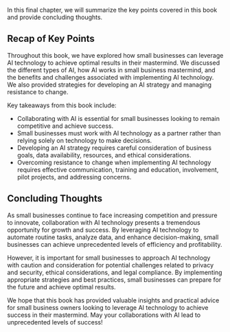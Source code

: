 
In this final chapter, we will summarize the key points covered in this book and provide concluding thoughts.

Recap of Key Points
-------------------

Throughout this book, we have explored how small businesses can leverage AI technology to achieve optimal results in their mastermind. We discussed the different types of AI, how AI works in small business mastermind, and the benefits and challenges associated with implementing AI technology. We also provided strategies for developing an AI strategy and managing resistance to change.

Key takeaways from this book include:

* Collaborating with AI is essential for small businesses looking to remain competitive and achieve success.
* Small businesses must work with AI technology as a partner rather than relying solely on technology to make decisions.
* Developing an AI strategy requires careful consideration of business goals, data availability, resources, and ethical considerations.
* Overcoming resistance to change when implementing AI technology requires effective communication, training and education, involvement, pilot projects, and addressing concerns.

Concluding Thoughts
-------------------

As small businesses continue to face increasing competition and pressure to innovate, collaboration with AI technology presents a tremendous opportunity for growth and success. By leveraging AI technology to automate routine tasks, analyze data, and enhance decision-making, small businesses can achieve unprecedented levels of efficiency and profitability.

However, it is important for small businesses to approach AI technology with caution and consideration for potential challenges related to privacy and security, ethical considerations, and legal compliance. By implementing appropriate strategies and best practices, small businesses can prepare for the future and achieve optimal results.

We hope that this book has provided valuable insights and practical advice for small business owners looking to leverage AI technology to achieve success in their mastermind. May your collaborations with AI lead to unprecedented levels of success!